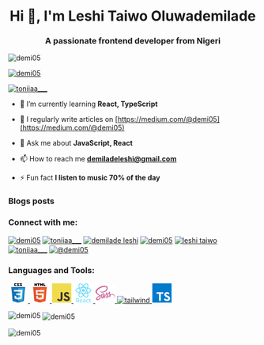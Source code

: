 <h1 align="center">Hi 👋, I'm Leshi Taiwo Oluwademilade</h1>
<h3 align="center">A passionate frontend developer from Nigeri</h3>

<p align="left"> <img src="https://komarev.com/ghpvc/?username=demi05&label=Profile%20views&color=0e75b6&style=flat" alt="demi05" /> </p>

<p align="left"> <a href="https://github.com/ryo-ma/github-profile-trophy"><img src="https://github-profile-trophy.vercel.app/?username=demi05" alt="demi05" /></a> </p>

<p align="left"> <a href="https://twitter.com/toniiaa___" target="blank"><img src="https://img.shields.io/twitter/follow/toniiaa___?logo=twitter&style=for-the-badge" alt="toniiaa___" /></a> </p>

- 🌱 I’m currently learning **React, TypeScript**

- 📝 I regularly write articles on [https://medium.com/@demi05](https://medium.com/@demi05)

- 💬 Ask me about **JavaScript, React**

- 📫 How to reach me **demiladeleshi@gmail.com**

- ⚡ Fun fact **I listen to music 70% of the day**

### Blogs posts
<!-- BLOG-POST-LIST:START -->
<!-- BLOG-POST-LIST:END -->

<h3 align="left">Connect with me:</h3>
<p align="left">
<a href="https://codepen.io/demi05" target="blank"><img align="center" src="https://raw.githubusercontent.com/rahuldkjain/github-profile-readme-generator/master/src/images/icons/Social/codepen.svg" alt="demi05" height="30" width="40" /></a>
<a href="https://twitter.com/toniiaa___" target="blank"><img align="center" src="https://raw.githubusercontent.com/rahuldkjain/github-profile-readme-generator/master/src/images/icons/Social/twitter.svg" alt="toniiaa___" height="30" width="40" /></a>
<a href="https://linkedin.com/in/demilade leshi" target="blank"><img align="center" src="https://raw.githubusercontent.com/rahuldkjain/github-profile-readme-generator/master/src/images/icons/Social/linked-in-alt.svg" alt="demilade leshi" height="30" width="40" /></a>
<a href="https://codesandbox.com/demi05" target="blank"><img align="center" src="https://raw.githubusercontent.com/rahuldkjain/github-profile-readme-generator/master/src/images/icons/Social/codesandbox.svg" alt="demi05" height="30" width="40" /></a>
<a href="https://fb.com/leshi taiwo" target="blank"><img align="center" src="https://raw.githubusercontent.com/rahuldkjain/github-profile-readme-generator/master/src/images/icons/Social/facebook.svg" alt="leshi taiwo" height="30" width="40" /></a>
<a href="https://instagram.com/toniiaa___" target="blank"><img align="center" src="https://raw.githubusercontent.com/rahuldkjain/github-profile-readme-generator/master/src/images/icons/Social/instagram.svg" alt="toniiaa___" height="30" width="40" /></a>
<a href="https://medium.com/@demi05" target="blank"><img align="center" src="https://raw.githubusercontent.com/rahuldkjain/github-profile-readme-generator/master/src/images/icons/Social/medium.svg" alt="@demi05" height="30" width="40" /></a>
</p>

<h3 align="left">Languages and Tools:</h3>
<p align="left"> <a href="https://www.w3schools.com/css/" target="_blank" rel="noreferrer"> <img src="https://raw.githubusercontent.com/devicons/devicon/master/icons/css3/css3-original-wordmark.svg" alt="css3" width="40" height="40"/> </a> <a href="https://www.w3.org/html/" target="_blank" rel="noreferrer"> <img src="https://raw.githubusercontent.com/devicons/devicon/master/icons/html5/html5-original-wordmark.svg" alt="html5" width="40" height="40"/> </a> <a href="https://developer.mozilla.org/en-US/docs/Web/JavaScript" target="_blank" rel="noreferrer"> <img src="https://raw.githubusercontent.com/devicons/devicon/master/icons/javascript/javascript-original.svg" alt="javascript" width="40" height="40"/> </a> <a href="https://reactjs.org/" target="_blank" rel="noreferrer"> <img src="https://raw.githubusercontent.com/devicons/devicon/master/icons/react/react-original-wordmark.svg" alt="react" width="40" height="40"/> </a> <a href="https://sass-lang.com" target="_blank" rel="noreferrer"> <img src="https://raw.githubusercontent.com/devicons/devicon/master/icons/sass/sass-original.svg" alt="sass" width="40" height="40"/> </a> <a href="https://tailwindcss.com/" target="_blank" rel="noreferrer"> <img src="https://www.vectorlogo.zone/logos/tailwindcss/tailwindcss-icon.svg" alt="tailwind" width="40" height="40"/> </a> <a href="https://www.typescriptlang.org/" target="_blank" rel="noreferrer"> <img src="https://raw.githubusercontent.com/devicons/devicon/master/icons/typescript/typescript-original.svg" alt="typescript" width="40" height="40"/> </a> </p>

<p><img align="left" src="https://github-readme-stats.vercel.app/api/top-langs?username=demi05&show_icons=true&locale=en&layout=compact" alt="demi05" /></p>

<p>&nbsp;<img align="center" src="https://github-readme-stats.vercel.app/api?username=demi05&show_icons=true&locale=en" alt="demi05" /></p>

<p><img align="center" src="https://github-readme-streak-stats.herokuapp.com/?user=demi05&" alt="demi05" /></p>
